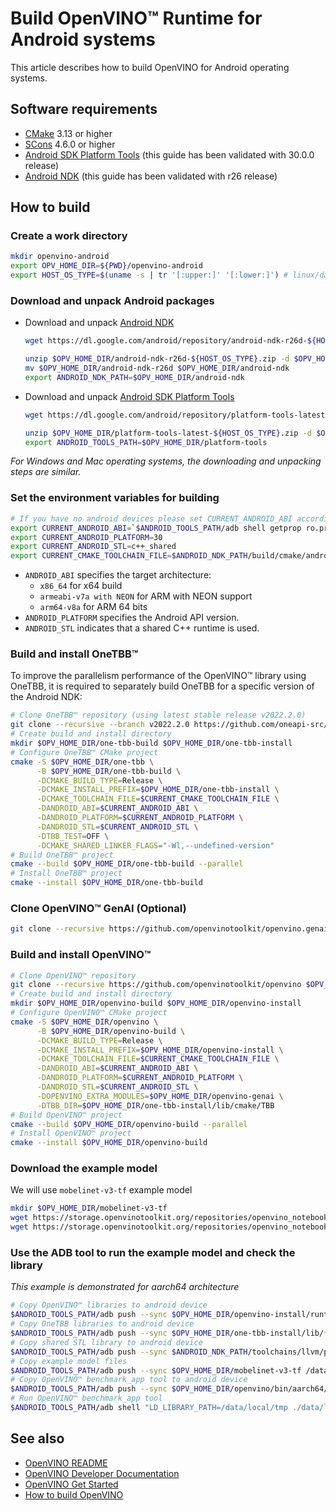 # Build OpenVINO™ Runtime for Android systems

This article describes how to build OpenVINO for Android operating systems.

## Software requirements

- [CMake](https://cmake.org/download/) 3.13 or higher
- [SCons](https://scons.org/pages/download.html) 4.6.0 or higher
- [Android SDK Platform Tools](https://developer.android.com/tools/releases/platform-tools) (this guide has been validated with 30.0.0 release)
- [Android NDK](https://developer.android.com/ndk/downloads) (this guide has been validated with r26 release)

## How to build

### Create a work directory 
  ```sh
  mkdir openvino-android
  export OPV_HOME_DIR=${PWD}/openvino-android
  export HOST_OS_TYPE=$(uname -s | tr '[:upper:]' '[:lower:]') # linux/darwin
  ```

### Download and unpack Android packages 
* Download and unpack [Android NDK](https://developer.android.com/ndk/downloads)
  ```sh
  wget https://dl.google.com/android/repository/android-ndk-r26d-${HOST_OS_TYPE}.zip --directory-prefix $OPV_HOME_DIR

  unzip $OPV_HOME_DIR/android-ndk-r26d-${HOST_OS_TYPE}.zip -d $OPV_HOME_DIR
  mv $OPV_HOME_DIR/android-ndk-r26d $OPV_HOME_DIR/android-ndk
  export ANDROID_NDK_PATH=$OPV_HOME_DIR/android-ndk
  ```
* Download and unpack [Android SDK Platform Tools](https://developer.android.com/tools/releases/platform-tools)
  ```sh
  wget https://dl.google.com/android/repository/platform-tools-latest-${HOST_OS_TYPE}.zip --directory-prefix $OPV_HOME_DIR

  unzip $OPV_HOME_DIR/platform-tools-latest-${HOST_OS_TYPE}.zip -d $OPV_HOME_DIR
  export ANDROID_TOOLS_PATH=$OPV_HOME_DIR/platform-tools
  ```
_For Windows and Mac operating systems, the downloading and unpacking steps are similar._

### Set the environment variables for building
  ```sh
  # If you have no android devices please set CURRENT_ANDROID_ABI according to your preferences e.g. export CURRENT_ANDROID_ABI=arm64-v8a
  export CURRENT_ANDROID_ABI=`$ANDROID_TOOLS_PATH/adb shell getprop ro.product.cpu.abi`
  export CURRENT_ANDROID_PLATFORM=30
  export CURRENT_ANDROID_STL=c++_shared
  export CURRENT_CMAKE_TOOLCHAIN_FILE=$ANDROID_NDK_PATH/build/cmake/android.toolchain.cmake
  ```
* `ANDROID_ABI` specifies the target architecture:
    * `x86_64` for x64 build
    * `armeabi-v7a with NEON` for ARM with NEON support
    * `arm64-v8a` for ARM 64 bits
* `ANDROID_PLATFORM` specifies the Android API version.
* `ANDROID_STL` indicates that a shared C++ runtime is used.

### Build and install OneTBB™
To improve the parallelism performance of the OpenVINO™ library using OneTBB, it is required to separately build OneTBB for a specific version of the Android NDK:
  ```sh
  # Clone OneTBB™ repository (using latest stable release v2022.2.0)
  git clone --recursive --branch v2022.2.0 https://github.com/oneapi-src/oneTBB $OPV_HOME_DIR/one-tbb
  # Create build and install directory 
  mkdir $OPV_HOME_DIR/one-tbb-build $OPV_HOME_DIR/one-tbb-install
  # Configure OneTBB™ CMake project 
  cmake -S $OPV_HOME_DIR/one-tbb \
        -B $OPV_HOME_DIR/one-tbb-build \
        -DCMAKE_BUILD_TYPE=Release \
        -DCMAKE_INSTALL_PREFIX=$OPV_HOME_DIR/one-tbb-install \
        -DCMAKE_TOOLCHAIN_FILE=$CURRENT_CMAKE_TOOLCHAIN_FILE \
        -DANDROID_ABI=$CURRENT_ANDROID_ABI \
        -DANDROID_PLATFORM=$CURRENT_ANDROID_PLATFORM \
        -DANDROID_STL=$CURRENT_ANDROID_STL \
        -DTBB_TEST=OFF \
        -DCMAKE_SHARED_LINKER_FLAGS="-Wl,--undefined-version" 
  # Build OneTBB™ project 
  cmake --build $OPV_HOME_DIR/one-tbb-build --parallel
  # Install OneTBB™ project 
  cmake --install $OPV_HOME_DIR/one-tbb-build
  ```

### Clone OpenVINO™ GenAI (Optional)
  ```sh
  git clone --recursive https://github.com/openvinotoolkit/openvino.genai $OPV_HOME_DIR/openvino-genai
  ```

### Build and install OpenVINO™
  ```sh
  # Clone OpenVINO™ repository 
  git clone --recursive https://github.com/openvinotoolkit/openvino $OPV_HOME_DIR/openvino
  # Create build and install directory 
  mkdir $OPV_HOME_DIR/openvino-build $OPV_HOME_DIR/openvino-install
  # Configure OpenVINO™ CMake project 
  cmake -S $OPV_HOME_DIR/openvino \
        -B $OPV_HOME_DIR/openvino-build \
        -DCMAKE_BUILD_TYPE=Release \
        -DCMAKE_INSTALL_PREFIX=$OPV_HOME_DIR/openvino-install \
        -DCMAKE_TOOLCHAIN_FILE=$CURRENT_CMAKE_TOOLCHAIN_FILE \
        -DANDROID_ABI=$CURRENT_ANDROID_ABI \
        -DANDROID_PLATFORM=$CURRENT_ANDROID_PLATFORM \
        -DANDROID_STL=$CURRENT_ANDROID_STL \
        -DOPENVINO_EXTRA_MODULES=$OPV_HOME_DIR/openvino-genai \
        -DTBB_DIR=$OPV_HOME_DIR/one-tbb-install/lib/cmake/TBB
  # Build OpenVINO™ project 
  cmake --build $OPV_HOME_DIR/openvino-build --parallel
  # Install OpenVINO™ project 
  cmake --install $OPV_HOME_DIR/openvino-build
  ```

### Download the example model
  We will use `mobelinet-v3-tf` example model
  ```sh
  mkdir $OPV_HOME_DIR/mobelinet-v3-tf
  wget https://storage.openvinotoolkit.org/repositories/openvino_notebooks/models/mobelinet-v3-tf/FP32/v3-small_224_1.0_float.xml -P $OPV_HOME_DIR/mobelinet-v3-tf/
  wget https://storage.openvinotoolkit.org/repositories/openvino_notebooks/models/mobelinet-v3-tf/FP32/v3-small_224_1.0_float.bin -P $OPV_HOME_DIR/mobelinet-v3-tf/
  ```

### Use the ADB tool to run the example model and check the library
_This example is demonstrated for aarch64 architecture_
  ```sh
  # Copy OpenVINO™ libraries to android device
  $ANDROID_TOOLS_PATH/adb push --sync $OPV_HOME_DIR/openvino-install/runtime/lib/aarch64/* /data/local/tmp/
  # Copy OneTBB libraries to android device
  $ANDROID_TOOLS_PATH/adb push --sync $OPV_HOME_DIR/one-tbb-install/lib/* /data/local/tmp/
  # Copy shared STL library to android device
  $ANDROID_TOOLS_PATH/adb push --sync $ANDROID_NDK_PATH/toolchains/llvm/prebuilt/$HOST_OS_TYPE-x86_64/sysroot/usr/lib/aarch64-linux-android/libc++_shared.so /data/local/tmp/
  # Copy example model files
  $ANDROID_TOOLS_PATH/adb push --sync $OPV_HOME_DIR/mobelinet-v3-tf /data/local/tmp/
  # Copy OpenVINO™ benchmark_app tool to android device
  $ANDROID_TOOLS_PATH/adb push --sync $OPV_HOME_DIR/openvino/bin/aarch64/Release/benchmark_app /data/local/tmp/
  # Run OpenVINO™ benchmark_app tool
  $ANDROID_TOOLS_PATH/adb shell "LD_LIBRARY_PATH=/data/local/tmp ./data/local/tmp/benchmark_app -m /data/local/tmp/mobelinet-v3-tf/v3-small_224_1.0_float.xml -hint latency"
  ```

## See also

 * [OpenVINO README](../../README.md)
 * [OpenVINO Developer Documentation](index.md)
 * [OpenVINO Get Started](./get_started.md)
 * [How to build OpenVINO](build.md)
